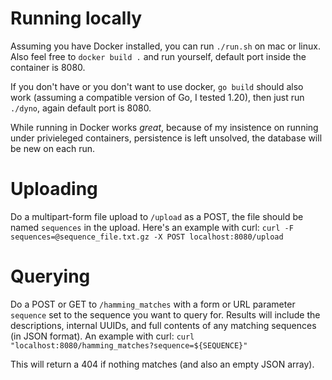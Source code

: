 # Running locally
Assuming you have Docker installed, you can run `./run.sh` on mac or linux. Also feel free to `docker build .` and run yourself, default port inside the container is 8080.

If you don't have or you don't want to use docker, `go build` should also work (assuming a compatible version of Go, I tested 1.20), then just run `./dyno`, again default port is 8080.

While running in Docker works *great*, because of my insistence on running under privieleged containers, persistence is left unsolved, the database will be new on each run.

# Uploading
Do a multipart-form file upload to `/upload` as a POST, the file should be named `sequences` in the upload. Here's an example with curl:
`curl -F sequences=@sequence_file.txt.gz -X POST localhost:8080/upload`

# Querying
Do a POST or GET to `/hamming_matches` with a form or URL parameter `sequence` set to the sequence you want to query for. Results will include the descriptions, internal UUIDs, and full contents of any matching sequences (in JSON format). An example with curl:
`curl "localhost:8080/hamming_matches?sequence=${SEQUENCE}"`

This will return a 404 if nothing matches (and also an empty JSON array).
